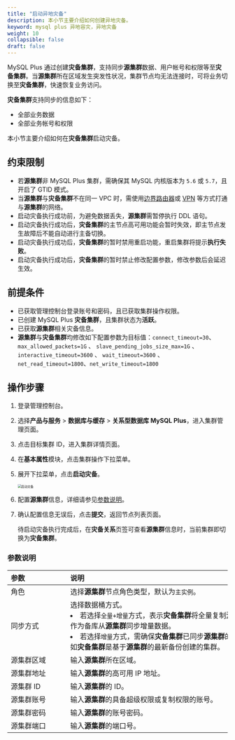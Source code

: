 ```yaml
---
title: "启动异地灾备"
description: 本小节主要介绍如何创建异地灾备。 
keyword: mysql plus 异地容灾，异地灾备
weight: 10
collapsible: false
draft: false
---
```




MySQL Plus 通过创建**灾备集群**，支持同步**源集群**数据、用户帐号和权限等至**灾备集群**。当**源集群**所在区域发生突发性状况，集群节点均无法连接时，可将业务切换至**灾备集群**，快速恢复业务访问。

**灾备集群**支持同步的信息如下：

- 全部业务数据
- 全部业务帐号和权限

本小节主要介绍如何在**灾备集群**启动灾备。

## 约束限制

- 若**源集群**非 MySQL Plus 集群，需确保其 MySQL 内核版本为 `5.6` 或 `5.7`，且开启了 GTID 模式。
- 当**源集群**与**灾备集群**不在同一 VPC 时，需使用[边界路由器](../../../../../network/border_router/)或 [VPN](../../../../../network/vpc/manual/vpn/) 等方式打通与**源集群**的网络。
- 启动灾备执行成功前，为避免数据丢失，**源集群**需暂停执行 DDL 语句。
- 启动灾备执行成功后，**灾备集群**的主节点高可用功能会暂时失效，即主节点发生故障后不能自动进行主备切换。
- 启动灾备执行成功后，**灾备集群**的暂时禁用重启功能，重启集群将提示**执行失败**。
- 启动灾备执行成功后，**灾备集群**的暂时禁止修改配置参数，修改参数后会延迟生效。

## 前提条件

- 已获取管理控制台登录账号和密码，且已获取集群操作权限。
- 已创建 MySQL Plus **灾备集群**，且集群状态为**活跃**。
- 已获取**源集群**相关灾备信息。
- **源集群**与**灾备集群**均修改如下配置参数为目标值：`connect_timeout=30`、`max_allowed_packets=1G` 、 `slave_pending_jobs_size_max=1G` 、`interactive_timeout=3600` 、 `wait_timeout=3600` 、`net_read_timeout=1800`、`net_write_timeout=1800`

## 操作步骤

1. 登录管理控制台。
2. 选择**产品与服务** > **数据库与缓存** > **关系型数据库 MySQL Plus**，进入集群管理页面。
3. 点击目标集群 ID，进入集群详情页面。
4. 在**基本属性**模块，点击集群操作下拉菜单。
5. 展开下拉菜单，点击**启动灾备**。

   <img src="../../../_images/enable_dr.png" alt="启动灾备" style="zoom:50%;" />

6. 配置**源集群**信息，详细请参见[参数说明](#参数说明)。
7. 确认配置信息无误后，点击**提交**，返回节点列表页面。

   待启动灾备执行完成后，在**灾备关系**页签可查看**源集群**信息时，当前集群即切换为**灾备集群**。

### 参数说明

|  <span style="display:inline-block;width:120px">参数</span> | <span style="display:inline-block;width:480px">说明</span>  |
|:--- |:--- |
| 角色  | 选择**源集群**节点角色类型，默认为`主实例`。 |
| 同步方式 |  选择数据桶方式。<li>若选择`全量+增量`方式，表示**灾备集群**将全量复制**源集群**数据，并作为备库从**源集群**同步增量数据。<li>若选择`增量`方式，需确保**灾备集群**已同步**源集群**的全量数据，例如**灾备集群**是基于**源集群**的最新备份创建的集群。 |
| 源集群区域 |  输入**源集群**所在区域。 |
| 源集群地址  |输入**源集群**的高可用 IP 地址。|
| 源集群 ID |  输入**源集群**的 ID。 |
| 源集群账号  |输入**源集群**的具备超级权限或复制权限的账号。|
| 源集群密码 |  输入**源集群**的账号密码。 |
| 源集群端口  |输入**源集群**的端口号。|
